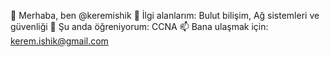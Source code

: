  👋 Merhaba, ben @keremishik
 👀 İlgi alanlarım: Bulut bilişim, Ağ sistemleri ve güvenliği
 🌱 Şu anda öğreniyorum: CCNA
 📫 Bana ulaşmak için: kerem.ishik@gmail.com
